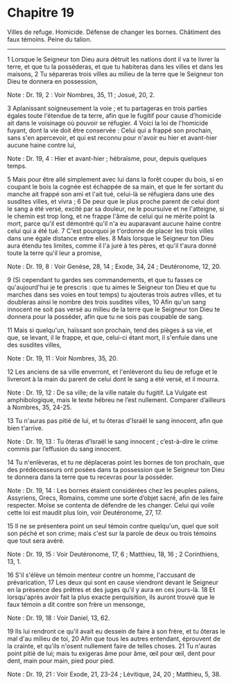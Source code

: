 # Chapitre 19

Villes de refuge.
Homicide.
Défense de changer les bornes.
Châtiment des faux témoins.
Peine du talion.

***

1 Lorsque le Seigneur ton Dieu aura détruit les nations dont il va te livrer la terre, et que tu la posséderas, et que tu habiteras dans les villes et dans les maisons, 2 Tu sépareras trois villes au milieu de la terre que le Seigneur ton Dieu te donnera en possession,

<span class="bible-note">Note : </span> Dr. 19, 2 : Voir Nombres, 35, 11 ; Josué, 20, 2.

3 Aplanissant soigneusement la voie ; et tu partageras en trois parties égales toute l'étendue de ta terre, afin que le fugitif pour cause d'homicide ait dans le voisinage où pouvoir se réfugier. 4 Voici la loi de l'homicide fuyant, dont la vie doit être conservée : Celui qui a frappé son prochain, sans s'en apercevoir, et qui est reconnu pour n'avoir eu hier et avant-hier aucune haine contre lui,

<span class="bible-note">Note : </span> Dr. 19, 4 : Hier et avant-hier ; hébraïsme, pour, depuis quelques temps.

5 Mais pour être allé simplement avec lui dans la forêt couper du bois, si en coupant le bois la cognée est échappée de sa main, et que le fer sortant du manche ait frappé son ami et l'ait tué, celui-là se réfugiera dans une des susdites villes, et vivra ; 6 De peur que le plus proche parent de celui dont le sang a été versé, excité par sa douleur, ne le poursuive et ne l'atteigne, si le chemin est trop long, et ne frappe l'âme de celui qui ne mérite point la mort, parce qu'il est démontré qu'il n'a eu auparavant aucune haine contre celui qui a été tué. 7 C'est pourquoi je t'ordonne de placer les trois villes dans une égale distance entre elles. 8 Mais lorsque le Seigneur ton Dieu aura étendu tes limites, comme il l'a juré à tes pères, et qu'il t'aura donné toute la terre qu'il leur a promise,

<span class="bible-note">Note : </span> Dr. 19, 8 : Voir Genèse, 28, 14 ; Exode, 34, 24 ; Deutéronome, 12, 20.

9 (Si cependant tu gardes ses commandements, et que tu fasses ce qu'aujourd'hui je te prescris : que tu aimes le Seigneur ton Dieu et que tu marches dans ses voies en tout temps) tu ajouteras trois autres villes, et tu doubleras ainsi le nombre des trois susdites villes, 10 Afin qu'un sang innocent ne soit pas versé au milieu de la terre que le Seigneur ton Dieu te donnera pour la posséder, afin que tu ne sois pas coupable de sang.


11 Mais si quelqu'un, haïssant son prochain, tend des pièges à sa vie, et que, se levant, il le frappe, et que, celui-ci étant mort, il s'enfuie dans une des susdites villes,

<span class="bible-note">Note : </span> Dr. 19, 11 : Voir Nombres, 35, 20.

12 Les anciens de sa ville enverront, et l'enlèveront du lieu de refuge et le livreront à la main du parent de celui dont le sang a été versé, et il mourra.

<span class="bible-note">Note : </span> Dr. 19, 12 : De sa ville; de la ville natale du fugitif. La Vulgate est amphibologique, mais le texte hébreu ne l’est nullement. Comparer d’ailleurs à Nombres, 35, 24-25.

13 Tu n'auras pas pitié de lui, et tu ôteras d'Israël le sang innocent, afin que bien t'arrive.

<span class="bible-note">Note : </span> Dr. 19, 13 : Tu ôteras d’Israël le sang innocent ; c’est-à-dire le crime commis par l’effusion du sang innocent.


14 Tu n'enlèveras, et tu ne déplaceras point les bornes de ton prochain, que des prédécesseurs ont posées dans ta possession que le Seigneur ton Dieu te donnera dans la terre que tu recevras pour la posséder.

<span class="bible-note">Note : </span> Dr. 19, 14 : Les bornes étaient considérées chez les peuples païens, Assyriens, Grecs, Romains, comme une sorte d’objet sacré, afin de les faire respecter. Moïse se contenta de défendre de les changer. Celui qui voile cette loi est maudit plus loin, voir Deutéronome, 27, 17.


15 Il ne se présentera point un seul témoin contre quelqu'un, quel que soit son péché et son crime; mais c'est sur la parole de deux ou trois témoins que tout sera avéré.

<span class="bible-note">Note : </span> Dr. 19, 15 : Voir Deutéronome, 17, 6 ; Matthieu, 18, 16 ; 2 Corinthiens, 13, 1.


16 S'il s'élève un témoin menteur contre un homme, l'accusant de prévarication, 17 Les deux qui sont en cause viendront devant le Seigneur en la présence des prêtres et des juges qu'il y aura en ces jours-là. 18 Et lorsqu'après avoir fait la plus exacte perquisition, ils auront trouvé que le faux témoin a dit contre son frère un mensonge,

<span class="bible-note">Note : </span> Dr. 19, 18 : Voir Daniel, 13, 62.

19 Ils lui rendront ce qu'il avait eu dessein de faire à son frère, et tu ôteras le mal d'au milieu de toi, 20 Afin que tous les autres entendant, éprouvent de la crainte, et qu'ils n'osent nullement faire de telles choses. 21 Tu n'auras point pitié de lui; mais tu exigeras âme pour âme, œil pour œil, dent pour dent, main pour main, pied pour pied.

<span class="bible-note">Note : </span> Dr. 19, 21 : Voir Exode, 21, 23-24 ; Lévitique, 24, 20 ; Matthieu, 5, 38.

